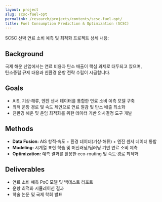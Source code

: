 ```yaml
---
layout: project
slug: scsc-fuel-opt
permalink: /research/projects/contents/scsc-fuel-opt/
title: Fuel Consumption Prediction & Optimization (SCSC)
---
```


SCSC 선박 연료 소비 예측 및 최적화 프로젝트 상세 내용:

## Background
국제 해운 산업에서는 연료 비용과 탄소 배출이 핵심 과제로 대두되고 있으며,  
탄소중립 규제 대응과 친환경 운항 전략 수립이 시급합니다.

## Goals
- AIS, 기상·해류, 엔진 센서 데이터를 통합한 연료 소비 예측 모델 구축  
- 최적 운항 경로 및 속도 제안으로 연료 절감 및 탄소 배출 최소화  
- 친환경 해운 및 운임 최적화를 위한 데이터 기반 의사결정 도구 개발  

## Methods
- **Data Fusion:** AIS 항적·속도 + 환경 데이터(기상·해류) + 엔진 센서 데이터 통합  
- **Modeling:** 시계열 표현 학습 및 머신러닝/딥러닝 기반 연료 소비 예측  
- **Optimization:** 예측 결과를 활용한 eco-routing 및 속도·경로 최적화  

## Deliverables
- 연료 소비 예측 PoC 모델 및 백테스트 리포트  
- 운항 최적화 시뮬레이션 결과  
- 학술 논문 및 국제 학회 발표
